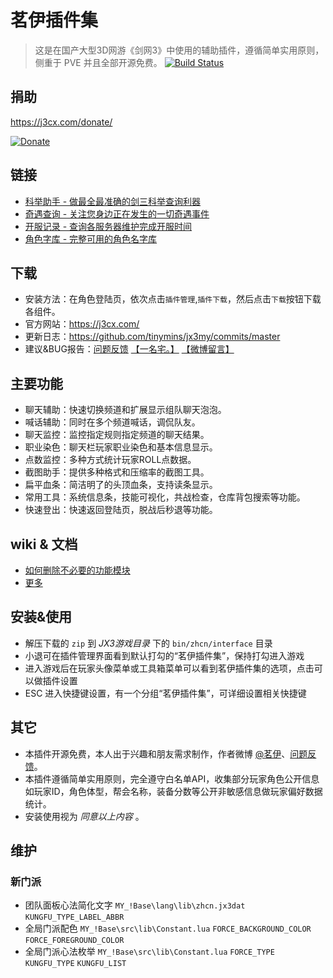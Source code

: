 # 茗伊插件集

> 这是在国产大型3D网游《剑网3》中使用的辅助插件，遵循简单实用原则，侧重于 PVE 并且全部开源免费。
[![Build Status](https://app.travis-ci.com/tinymins/MY.svg?token=yQdYwdSeW1cRn46LTYo4&branch=master)](https://app.travis-ci.com/github/tinymins/MY)

## 捐助

<https://j3cx.com/donate/>

<a href="https://j3cx.com/donate/">![Donate](https://cdn.jsdelivr.net/gh/tinymins/donate@master/combine.jpg)</a>

## 链接

* [科举助手 - 做最全最准确的剑三科举查询利器](https://j3cx.com/exam/)
* [奇遇查询 - 关注您身边正在发生的一切奇遇事件](https://j3cx.com/serendipity/)
* [开服记录 - 查询各服务器维护完成开服时间](https://j3cx.com/onlinetime/)
* [角色字库 - 完整可用的角色名字库](https://j3cx.com/char.txt)

## 下载

* 安装方法：在角色登陆页，依次点击`插件管理`,`插件下载`，然后点击`下载`按钮下载各组件。
* 官方网站：<https://j3cx.com/>
* 更新日志：<https://github.com/tinymins/jx3my/commits/master>
* 建议&BUG报告：[问题反馈](https://zhaiyiming.com/feedback) [【一名宅。】](https://zhaiyiming.com/archives/jx3-my.html) [【微博留言】](https://weibo.com/zymah)

## 主要功能

* 聊天辅助：快速切换频道和扩展显示组队聊天泡泡。
* 喊话辅助：同时在多个频道喊话，调侃队友。
* 聊天监控：监控指定规则指定频道的聊天结果。
* 职业染色：聊天栏玩家职业染色和基本信息显示。
* 点数监控：多种方式统计玩家ROLL点数据。
* 截图助手：提供多种格式和压缩率的截图工具。
* 扁平血条：简洁明了的头顶血条，支持读条显示。
* 常用工具：系统信息条，技能可视化，共战检查，仓库背包搜索等功能。
* 快速登出：快速返回登陆页，脱战后秒退等功能。

## wiki & 文档

* [如何删除不必要的功能模块](https://github.com/tinymins/JX3MY/wiki/%E5%88%A0%E9%99%A4%E6%8C%87%E5%AE%9A%E7%9A%84%E5%8A%9F%E8%83%BD%E6%A8%A1%E5%9D%97)
* [更多](https://github.com/tinymins/JX3MY/wiki/_pages)

## 安装&使用

* 解压下载的 `zip` 到 _JX3游戏目录_ 下的 `bin/zhcn/interface` 目录
* 小退可在插件管理界面看到默认打勾的“茗伊插件集”，保持打勾进入游戏
* 进入游戏后在玩家头像菜单或工具箱菜单可以看到茗伊插件集的选项，点击可以做插件设置
* ESC 进入快捷键设置，有一个分组“茗伊插件集”，可详细设置相关快捷键

## 其它

* 本插件开源免费，本人出于兴趣和朋友需求制作，作者微博 [@茗伊](http://weibo.com/zymah)、[问题反馈](https://zhaiyiming.com/feedback)。
* 本插件遵循简单实用原则，完全遵守白名单API，收集部分玩家角色公开信息如玩家ID，角色体型，帮会名称，装备分数等公开非敏感信息做玩家偏好数据统计。
* 安装使用视为 _同意以上内容_ 。

## 维护

### 新门派

* 团队面板心法简化文字 `MY_!Base\lang\lib\zhcn.jx3dat` `KUNGFU_TYPE_LABEL_ABBR`
* 全局门派配色 `MY_!Base\src\lib\Constant.lua` `FORCE_BACKGROUND_COLOR` `FORCE_FOREGROUND_COLOR`
* 全局门派心法枚举 `MY_!Base\src\lib\Constant.lua` `FORCE_TYPE` `KUNGFU_TYPE` `KUNGFU_LIST`

